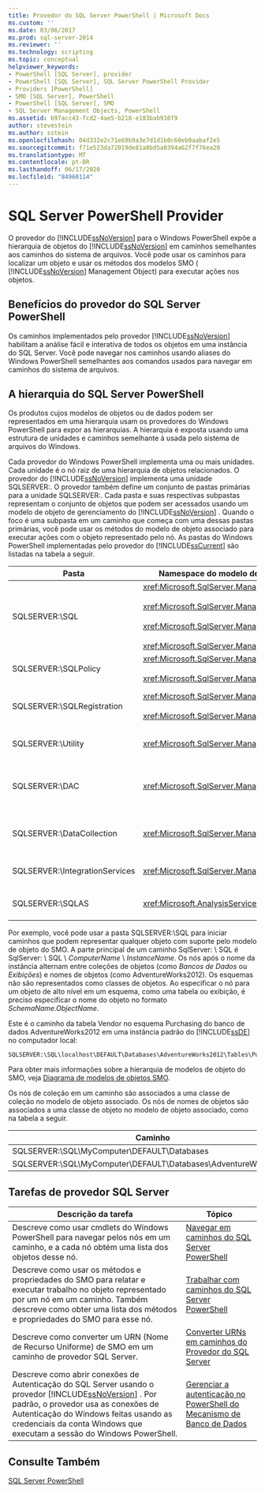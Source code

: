 ```yaml
---
title: Provedor do SQL Server PowerShell | Microsoft Docs
ms.custom: ''
ms.date: 03/06/2017
ms.prod: sql-server-2014
ms.reviewer: ''
ms.technology: scripting
ms.topic: conceptual
helpviewer_keywords:
- PowerShell [SQL Server], provider
- PowerShell [SQL Server], SQL Server PowerShell Provider
- Providers [PowerShell]
- SMO [SQL Server], PowerShell
- PowerShell [SQL Server], SMO
- SQL Server Management Objects, PowerShell
ms.assetid: b97acc43-fcd2-4ae5-b218-e183bab916f9
author: stevestein
ms.author: sstein
ms.openlocfilehash: 04d332e2c71e69b9a3e7d1d1b0c60eb9aabaf2e5
ms.sourcegitcommit: f71e523da72019de81a8bd5a0394a62f7f76ea20
ms.translationtype: MT
ms.contentlocale: pt-BR
ms.lasthandoff: 06/17/2020
ms.locfileid: "84960114"
---
```

# <a name="sql-server-powershell-provider"></a>SQL Server PowerShell Provider
  O provedor do [!INCLUDE[ssNoVersion](../includes/ssnoversion-md.md)] para o Windows PowerShell expõe a hierarquia de objetos do [!INCLUDE[ssNoVersion](../includes/ssnoversion-md.md)] em caminhos semelhantes aos caminhos do sistema de arquivos. Você pode usar os caminhos para localizar um objeto e usar os métodos dos modelos SMO ( [!INCLUDE[ssNoVersion](../includes/ssnoversion-md.md)] Management Object) para executar ações nos objetos.  
  
## <a name="benefits-of-the-sql-server-powershell-provider"></a>Benefícios do provedor do SQL Server PowerShell  
 Os caminhos implementados pelo provedor [!INCLUDE[ssNoVersion](../includes/ssnoversion-md.md)] habilitam a análise fácil e interativa de todos os objetos em uma instância do SQL Server. Você pode navegar nos caminhos usando aliases do Windows PowerShell semelhantes aos comandos usados para navegar em caminhos do sistema de arquivos.  
  
## <a name="the-sql-server-powershell-hierarchy"></a>A hierarquia do SQL Server PowerShell  
 Os produtos cujos modelos de objetos ou de dados podem ser representados em uma hierarquia usam os provedores do Windows PowerShell para expor as hierarquias. A hierarquia é exposta usando uma estrutura de unidades e caminhos semelhante à usada pelo sistema de arquivos do Windows.  
  
 Cada provedor do Windows PowerShell implementa uma ou mais unidades. Cada unidade é o nó raiz de uma hierarquia de objetos relacionados. O provedor do [!INCLUDE[ssNoVersion](../includes/ssnoversion-md.md)] implementa uma unidade SQLSERVER:. O provedor também define um conjunto de pastas primárias para a unidade SQLSERVER:. Cada pasta e suas respectivas subpastas representam o conjunto de objetos que podem ser acessados usando um modelo de objeto de gerenciamento do [!INCLUDE[ssNoVersion](../includes/ssnoversion-md.md)] . Quando o foco é uma subpasta em um caminho que começa com uma dessas pastas primárias, você pode usar os métodos do modelo de objeto associado para executar ações com o objeto representado pelo nó. As pastas do Windows PowerShell implementadas pelo provedor do [!INCLUDE[ssCurrent](../includes/sscurrent-md.md)] são listadas na tabela a seguir.  
  
|Pasta|Namespace do modelo de objeto do SQL Server|Objetos|  
|------------|---------------------------------------|-------------|  
|SQLSERVER:\SQL|<xref:Microsoft.SqlServer.Management.Smo><br /><br /> <xref:Microsoft.SqlServer.Management.Smo.Agent><br /><br /> <xref:Microsoft.SqlServer.Management.Smo.Broker><br /><br /> <xref:Microsoft.SqlServer.Management.Smo.Mail>|Objetos do banco de dados, como tabelas, exibições e procedimentos armazenados.|  
|SQLSERVER:\SQLPolicy|<xref:Microsoft.SqlServer.Management.Dmf><br /><br /> <xref:Microsoft.SqlServer.Management.Facets>|Objetos de gerenciamento baseado em políticas, como políticas e facetas.|  
|SQLSERVER:\SQLRegistration|<xref:Microsoft.SqlServer.Management.RegisteredServers><br /><br /> <xref:Microsoft.SqlServer.Management.Smo.RegSvrEnum>|Objetos de servidor registrados, como grupos de servidores e servidores registrados.|  
|SQLSERVER:\Utility|<xref:Microsoft.SqlServer.Management.Utility>|Objetos de utilitário, como instâncias gerenciadas do [!INCLUDE[ssDE](../includes/ssde-md.md)].|  
|SQLSERVER:\DAC|<xref:Microsoft.SqlServer.Management.DAC>|Objetos de aplicativo da camada de dados como pacotes do DAC e operações como implantação de um DAC.|  
|SQLSERVER:\DataCollection|<xref:Microsoft.SqlServer.Management.Collector>|Objetos de coletor de dados, como conjuntos de coleta e repositórios de configuração.|  
|SQLSERVER:\IntegrationServices|<xref:Microsoft.SqlServer.Management.IntegrationServices>|[!INCLUDE[ssISnoversion](../includes/ssisnoversion-md.md)] objetos como projetos, pacotes e ambientes.|  
|SQLSERVER:\SQLAS|<xref:Microsoft.AnalysisServices>|[!INCLUDE[ssASnoversion](../includes/ssasnoversion-md.md)] objetos como cubos, agregações e dimensões.|  
  
 Por exemplo, você pode usar a pasta SQLSERVER:\SQL para iniciar caminhos que podem representar qualquer objeto com suporte pelo modelo de objeto do SMO. A parte principal de um caminho SqlServer: \ SQL é SqlServer: \ SQL \\ *ComputerName* \\ *InstanceName*. Os nós após o nome da instância alternam entre coleções de objetos (como *Bancos de Dados* ou *Exibições*) e nomes de objetos (como AdventureWorks2012). Os esquemas não são representados como classes de objetos. Ao especificar o nó para um objeto de alto nível em um esquema, como uma tabela ou exibição, é preciso especificar o nome do objeto no formato *SchemaName.ObjectName*.  
  
 Este é o caminho da tabela Vendor no esquema Purchasing do banco de dados AdventureWorks2012 em uma instância padrão do [!INCLUDE[ssDE](../includes/ssde-md.md)] no computador local:  
  
```  
SQLSERVER:\SQL\localhost\DEFAULT\Databases\AdventureWorks2012\Tables\Purchasing.Vendor  
```  
  
 Para obter mais informações sobre a hierarquia de modelos de objeto do SMO, veja [Diagrama de modelos de objetos SMO](../relational-databases/server-management-objects-smo/smo-object-model-diagram.md).  
  
 Os nós de coleção em um caminho são associados a uma classe de coleção no modelo de objeto associado. Os nós de nomes de objetos são associados a uma classe de objeto no modelo de objeto associado, como na tabela a seguir.  
  
|Caminho|Classe do SMO|  
|----------|---------------|  
|SQLSERVER:\SQL\MyComputer\DEFAULT\Databases|<xref:Microsoft.SqlServer.Management.Smo.DatabaseCollection>|  
|SQLSERVER:\SQL\MyComputer\DEFAULT\Databases\AdventureWorks2012|<xref:Microsoft.SqlServer.Management.Smo.Database>|  
  
## <a name="sql-server-provider-tasks"></a>Tarefas de provedor SQL Server  
  
|Descrição da tarefa|Tópico|  
|----------------------|-----------|  
|Descreve como usar cmdlets do Windows PowerShell para navegar pelos nós em um caminho, e a cada nó obtém uma lista dos objetos desse nó.|[Navegar em caminhos do SQL Server PowerShell](navigate-sql-server-powershell-paths.md)|  
|Descreve como usar os métodos e propriedades do SMO para relatar e executar trabalho no objeto representado por um nó em um caminho. Também descreve como obter uma lista dos métodos e propriedades do SMO para esse nó.|[Trabalhar com caminhos do SQL Server PowerShell](work-with-sql-server-powershell-paths.md)|  
|Descreve como converter um URN (Nome de Recurso Uniforme) de SMO em um caminho de provedor SQL Server.|[Converter URNs em caminhos do Provedor do SQL Server](../database-engine/convert-urns-to-sql-server-provider-paths.md)|  
|Descreve como abrir conexões de Autenticação do SQL Server usando o provedor [!INCLUDE[ssNoVersion](../includes/ssnoversion-md.md)] . Por padrão, o provedor usa as conexões de Autenticação do Windows feitas usando as credenciais da conta Windows que executam a sessão do Windows PowerShell.|[Gerenciar a autenticação no PowerShell do Mecanismo de Banco de Dados](manage-authentication-in-database-engine-powershell.md)|  
  
## <a name="see-also"></a>Consulte Também  
 [SQL Server PowerShell](sql-server-powershell.md)  
  
  

